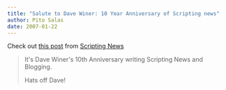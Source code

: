 ```yaml
---
title: "Salute to Dave Winer: 10 Year Anniversary of Scripting news"
author: Pito Salas
date: 2007-01-22
---
```




Check out [this
post](<http://www.scripting.com/2007/01/21.html#timeFliesWhenYoureHavingFun>)
from [Scripting News](<http://www.scripting.com/>)

>
> It's Dave Winer's 10th Anniversary writing Scripting News and Blogging.
>
> Hats off Dave!


